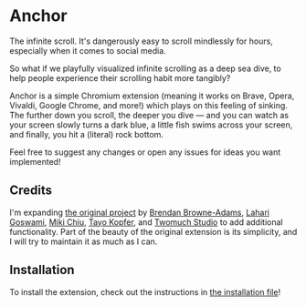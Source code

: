# Anchor

The infinite scroll. It's dangerously easy to scroll mindlessly for hours, especially when it comes to social media.
 
So what if we playfully visualized infinite scrolling as a deep sea dive, to help people experience their scrolling habit more tangibly?
 
Anchor is a simple Chromium extension (meaning it works on Brave, Opera, Vivaldi, Google Chrome, and more!) which plays on this feeling of sinking. The further down you scroll, the deeper you dive — and you can watch as your screen slowly turns a dark blue, a little fish swims across your screen, and finally, you hit a (literal) rock bottom.

Feel free to suggest any changes or open any issues for ideas you want implemented!

## Credits
 
I'm expanding [the original project](https://experiments.withgoogle.com/anchor) by [Brendan Browne-Adams](https://www.brendanbrownedesigns.com/), [Lahari Goswami](https://laharigoswami.cargo.site), [Miki Chiu](https://www.mikichiu.com), [Tayo Kopfer](https://tayo.co.za), and [Twomuch Studio](https://twomuch.studio) to add additional functionality. Part of the beauty of the original extension is its simplicity, and I will try to maintain it as much as I can.

## Installation

To install the extension, check out the instructions in [the installation file](INSTALLATION.md)!
